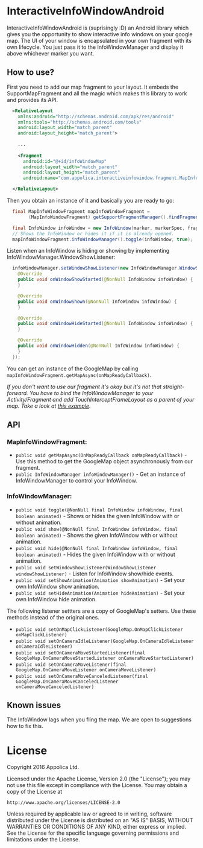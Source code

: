 # InteractiveInfoWindowAndroid

InteractiveInfoWindowAndroid is (suprisingly :D) an Android library which gives you the opportunity to show interactive info windows on your google map. The UI of your window is encapsulated in your own fragment with its own lifecycle. You just pass it to the InfoWindowManager and display it above whichever marker you want.

## How to use?

First you need to add our map fragment to your layout. It embeds the SupportMapFragment and all the magic which makes this library to work and provides its API.

```xml
  <RelativeLayout
    xmlns:android="http://schemas.android.com/apk/res/android"
    xmlns:tools="http://schemas.android.com/tools"
    android:layout_width="match_parent"
    android:layout_height="match_parent">
    
    ...
    
    <fragment
      android:id="@+id/infoWindowMap"
      android:layout_width="match_parent"
      android:layout_height="match_parent"
      android:name="com.appolica.interactiveinfowindow.fragment.MapInfoWindowFragment"/>

  </RelativeLayout>
```

Then you obtain an instance of it and basically you are ready to go:

```java
  final MapInfoWindowFragment mapInfoWindowFragment =
        (MapInfoWindowFragment) getSupportFragmentManager().findFragmentById(R.id.infoWindowMap);

  final InfoWindow infoWindow = new InfoWindow(marker, markerSpec, fragment);
  // Shows the InfoWindow or hides it if it is already opened.
  mapInfoWindowFragment.infoWindowManager().toggle(infoWindow, true); 
```
Listen when an InfoWindow is hiding or showing by implementing InfoWindowManager.WindowShowListener:

```java
  infoWindowManager.setWindowShowListener(new InfoWindowManager.WindowShowListener() {
    @Override
    public void onWindowShowStarted(@NonNull InfoWindow infoWindow) {
    }

    @Override
    public void onWindowShown(@NonNull InfoWindow infoWindow) {
    }

    @Override
    public void onWindowHideStarted(@NonNull InfoWindow infoWindow) {
    }

    @Override
    public void onWindowHidden(@NonNull InfoWindow infoWindow) {
    }
  });
```
You can get an instance of the GoogleMap by calling ```mapInfoWindowFragment.getMapAsync(onMapReadyCallback)```.

_If you don't want to use our fragment it's okay but it's not that straight-forward. You have to bind the InfoWindowManager to your Activity/Fragment and add TouchInterceptFrameLayout as a parent of your map. Take a look at [this example](https://github.com/Appolica/InteractiveInfoWindowAndroid/blob/develop/sample/src/main/java/com/appolica/sample/activities/SampleWithMapViewActivity.java)._

## API

### MapInfoWindowFragment:

 * ```public void getMapAsync(OnMapReadyCallback onMapReadyCallback)``` - Use this method to get the GoogleMap object asynchronously from our fragment.
 * ```public InfoWindowManager infoWindowManager()``` - Get an instance of InfoWindowManager to control your InfoWindow.

### InfoWindowManager:
 * ```public void toggle(@NonNull final InfoWindow infoWindow, final boolean animated)``` - Shows or hides the given InfoWindow with or without animation.
 * ```public void show(@NonNull final InfoWindow infoWindow, final boolean animated)``` - Shows the given InfoWindow with or without animation.
 * ```public void hide(@NonNull final InfoWindow infoWindow, final boolean animated)``` - Hides the given InfoWindow with or without animation.
 * ```public void setWindowShowListener(WindowShowListener windowShowListener)``` - Listen for InfoWindow show/hide events.
 * ```public void setShowAnimation(Animation showAnimation)``` - Set your own InfoWindow show animation.
 * ```public void setHideAnimation(Animation hideAnimation)``` - Set your own InfoWindow hide animation.
 
The following listener settters are a copy of GoogleMap's setters. Use these methods instead of the original ones.
 
 * ```public void setOnMapClickListener(GoogleMap.OnMapClickListener onMapClickListener)```
 * ```public void setOnCameraIdleListener(GoogleMap.OnCameraIdleListener onCameraIdleListener)```
 * ```public void setOnCameraMoveStartedListener(final GoogleMap.OnCameraMoveStartedListener onCameraMoveStartedListener)```
 * ```public void setOnCameraMoveListener(final GoogleMap.OnCameraMoveListener onCameraMoveListener)```
 * ```public void setOnCameraMoveCanceledListener(final GoogleMap.OnCameraMoveCanceledListener onCameraMoveCanceledListener)```



## Known issues

The InfoWindow lags when you fling the map. We are open to suggestions how to fix this.

# License

Copyright 2016 Appolica Ltd.

Licensed under the Apache License, Version 2.0 (the "License");
you may not use this file except in compliance with the License.
You may obtain a copy of the License at

    http://www.apache.org/licenses/LICENSE-2.0

Unless required by applicable law or agreed to in writing, software
distributed under the License is distributed on an "AS IS" BASIS,
WITHOUT WARRANTIES OR CONDITIONS OF ANY KIND, either express or implied.
See the License for the specific language governing permissions and
limitations under the License.
